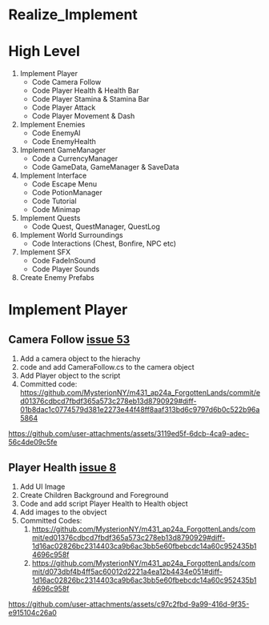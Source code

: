 # Realize_Implement

# High Level
1. Implement Player
    * Code Camera Follow
    * Code Player Health & Health Bar
    * Code Player Stamina & Stamina Bar
    * Code Player Attack
    * Code Player Movement & Dash
2. Implement Enemies
    * Code EnemyAI
    * Code EnemyHealth
3. Implement GameManager
    * Code a CurrencyManager
    * Code GameData, GameManager & SaveData
4. Implement Interface
    * Code Escape Menu
    * Code PotionManager
    * Code Tutorial
    * Code Minimap
6. Implement Quests
    * Code Quest, QuestManager, QuestLog
7. Implement World Surroundings
    * Code Interactions (Chest, Bonfire, NPC etc)
8. Implement SFX
    * Code FadeInSound
    * Code Player Sounds
9. Create Enemy Prefabs


# Implement Player

## Camera Follow [issue 53]
1. Add a camera object to the hierachy
2. code and add CameraFollow.cs to the camera object
3. Add Player object to the script
4. Committed code: https://github.com/MysterionNY/m431_ap24a_ForgottenLands/commit/ed01376cdbcd7fbdf365a573c278eb13d8790929#diff-01b8dac1c0774579d381e2273e44f48ff8aaf313bd6c9797d6b0c522b96a5864

https://github.com/user-attachments/assets/3119ed5f-6dcb-4ca9-adec-56c4de09c5fe


## Player Health [issue 8]
1. Add UI Image
2. Create Children Background and Foreground
3. Code and add script Player Health to Health object
4. Add images to the obvject
5. Committed Codes: 
    1. https://github.com/MysterionNY/m431_ap24a_ForgottenLands/commit/ed01376cdbcd7fbdf365a573c278eb13d8790929#diff-1d16ac02826bc2314403ca9b6ac3bb5e60fbebcdc14a60c952435b14696c958f
    2. https://github.com/MysterionNY/m431_ap24a_ForgottenLands/commit/d073dbf4b4ff5ac60012d2221a4ea12b4434e051#diff-1d16ac02826bc2314403ca9b6ac3bb5e60fbebcdc14a60c952435b14696c958f

https://github.com/user-attachments/assets/c97c2fbd-9a99-416d-9f35-e915104c26a0



[issue 8]: https://github.com/MysterionNY/m431_ap24a_ForgottenLands/issues/8 (Design a Health & stamina Potion)
[issue 53]: https://github.com/MysterionNY/m431_ap24a_ForgottenLands/issues/53 (Code Camera Follow)
